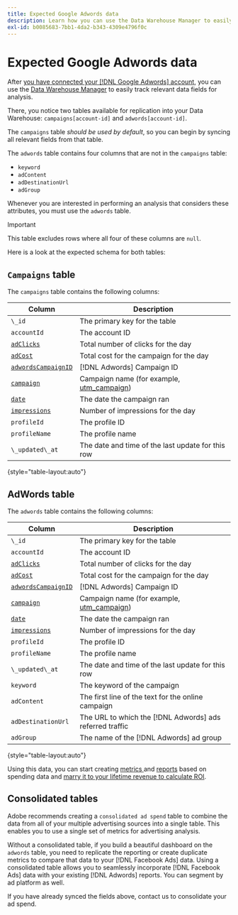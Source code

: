 ```yaml
---
title: Expected Google Adwords data
description: Learn how you can use the Data Warehouse Manager to easily track relevant data fields for analysis.
exl-id: b0085683-7bb1-4da2-b343-4309e4796f0c
---
```

# Expected Google Adwords data

After [you have connected your [!DNL Google Adwords] account](../integrations/google-adwords.md), you can use the [Data Warehouse Manager](../../data-warehouse-mgr/tour-dwm.md) to easily track relevant data fields for analysis.

There, you notice two tables available for replication into your Data Warehouse: `campaigns[account-id]` and `adwords[account-id]`.

The `campaigns` table *should be used by default*, so you can begin by syncing all relevant fields from that table.

The `adwords` table contains four columns that are not in the `campaigns` table:

* `keyword`
* `adContent`
* `adDestinationUrl`
* `adGroup`

Whenever you are interested in performing an analysis that considers these attributes, you must use the `adwords` table. 

>[!IMPORTANT]
>
>This table excludes rows where all four of these columns are `null`.

Here is a look at the expected schema for both tables:

## `Campaigns` table

The `campaigns` table contains the following columns:

| **Column** | **Description** |
|-----|-----|
| `\_id` | The primary key for the table  |
| `accountId` | The account ID |
| [`adClicks`](https://ga-dev-tools.google/dimensions-metrics-explorer/#view=detail&group=adwords&jump=ga_adclicks) | Total number of clicks for the day |
| [`adCost`](https://ga-dev-tools.google/dimensions-metrics-explorer/#view=detail&group=adwords&jump=ga_adcost) | Total cost for the campaign for the day |
| [`adwordsCampaignID`](https://ga-dev-tools.google/dimensions-metrics-explorer/#view=detail&group=adwords&jump=ga_adwordscampaignid) | [!DNL Adwords] Campaign ID |
| [`campaign`](https://ga-dev-tools.google/dimensions-metrics-explorer/#view=detail&group=traffic_sources&jump=ga_campaign) | Campaign name (for example, [utm\_campaign](https://support.google.com/analytics/answer/1033867?hl=en)) |
| [`date`](https://ga-dev-tools.google/dimensions-metrics-explorer/#view=detail&group=time&jump=ga_date) | The date the campaign ran |
| [`impressions`](https://ga-dev-tools.google/dimensions-metrics-explorer/#view=detail&group=adwords&jump=ga_impressions) | Number of impressions for the day |
| `profileId` | The profile ID |
| `profileName` | The profile name |
| `\_updated\_at` | The date and time of the last update for this row |

{style="table-layout:auto"}

## AdWords table

The `adwords` table contains the following columns:

| **Column** | **Description** |
|-----|-----|
| `\_id` | The primary key for the table  |
| `accountId` | The account ID |
| [`adClicks`](https://ga-dev-tools.google/dimensions-metrics-explorer/#view=detail&group=adwords&jump=ga_adclicks) | Total number of clicks for the day |
| [`adCost`](https://ga-dev-tools.google/dimensions-metrics-explorer/#view=detail&group=adwords&jump=ga_adcost) | Total cost for the campaign for the day |
| [`adwordsCampaignID`](https://ga-dev-tools.google/dimensions-metrics-explorer/#view=detail&group=adwords&jump=ga_adwordscampaignid) | [!DNL Adwords] Campaign ID |
| [`campaign`](https://ga-dev-tools.google/dimensions-metrics-explorer/#view=detail&group=traffic_sources&jump=ga_campaign) | Campaign name (for example, [utm\_campaign](https://support.google.com/analytics/answer/1033867?hl=en)) |
| [`date`](https://ga-dev-tools.google/dimensions-metrics-explorer/#view=detail&group=time&jump=ga_date) | The date the campaign ran |
| [`impressions`](https://ga-dev-tools.google/dimensions-metrics-explorer/#view=detail&group=adwords&jump=ga_impressions) | Number of impressions for the day |
| `profileId` | The profile ID |
| `profileName` | The profile name |
| `\_updated\_at` | The date and time of the last update for this row |
| `keyword` | The keyword of the campaign |
| `adContent` | The first line of the text for the online campaign |
| `adDestinationUrl` | The URL to which the [!DNL Adwords] ads referred traffic |
| `adGroup` | The name of the [!DNL Adwords] ad group |

{style="table-layout:auto"}

Using this data, you can start creating [metrics ](../../../data-user/reports/ess-manage-data-metrics.md) and [reports](../../../tutorials/using-visual-report-builder.md) based on spending data and [marry it to your lifetime revenue to calculate ROI](../../analysis/roi-ad-camp.md).

## Consolidated tables

Adobe recommends creating a `consolidated ad spend` table to combine the data from all of your multiple advertising sources into a single table. This enables you to use a single set of metrics for advertising analysis.

Without a consolidated table, if you build a beautiful dashboard on the `adwords` table, you need to replicate the reporting or create duplicate metrics to compare that data to your [!DNL Facebook Ads] data. Using a consolidated table allows you to seamlessly incorporate [!DNL Facebook Ads] data with your existing [!DNL Adwords] reports. You can segment by ad platform as well.

If you have already synced the fields above, contact us to consolidate your ad spend.
